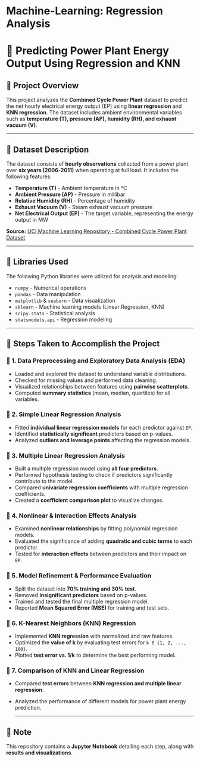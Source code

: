 # Machine-Learning: Regression Analysis
# 🔷 Predicting Power Plant Energy Output Using Regression and KNN

## 🔷 Project Overview
This project analyzes the **Combined Cycle Power Plant** dataset to predict the net hourly electrical energy output (EP) using **linear regression** and **KNN regression**. The dataset includes ambient environmental variables such as **temperature (T), pressure (AP), humidity (RH), and exhaust vacuum (V)**.

---

## 🔷 Dataset Description
The dataset consists of **hourly observations** collected from a power plant over **six years (2006-2011)** when operating at full load. It includes the following features:
- **Temperature (T)** - Ambient temperature in °C
- **Ambient Pressure (AP)** - Pressure in millibar
- **Relative Humidity (RH)** - Percentage of humidity
- **Exhaust Vacuum (V)** - Steam exhaust vacuum pressure
- **Net Electrical Output (EP)** - The target variable, representing the energy output in MW

**Source:** [UCI Machine Learning Repository - Combined Cycle Power Plant Dataset](https://archive.ics.uci.edu/ml/datasets/Combined+Cycle+Power+Plant)

---

## 🔷 Libraries Used
The following Python libraries were utilized for analysis and modeling:
- `numpy` - Numerical operations
- `pandas` - Data manipulation
- `matplotlib` & `seaborn` - Data visualization
- `sklearn` - Machine learning models (Linear Regression, KNN)
- `scipy.stats` - Statistical analysis
- `statsmodels.api` - Regression modeling

---

## 🔷 Steps Taken to Accomplish the Project

### 🔶 1. Data Preprocessing and Exploratory Data Analysis (EDA)
- Loaded and explored the dataset to understand variable distributions.
- Checked for missing values and performed data cleaning.
- Visualized relationships between features using **pairwise scatterplots**.
- Computed **summary statistics** (mean, median, quartiles) for all variables.

### 🔶 2. Simple Linear Regression Analysis
- Fitted **individual linear regression models** for each predictor against `EP`.
- Identified **statistically significant** predictors based on p-values.
- Analyzed **outliers and leverage points** affecting the regression models.

### 🔶 3. Multiple Linear Regression Analysis
- Built a multiple regression model using **all four predictors**.
- Performed hypothesis testing to check if predictors significantly contribute to the model.
- Compared **univariate regression coefficients** with multiple regression coefficients.
- Created a **coefficient comparison plot** to visualize changes.

### 🔶 4. Nonlinear & Interaction Effects Analysis
- Examined **nonlinear relationships** by fitting polynomial regression models.
- Evaluated the significance of adding **quadratic and cubic terms** to each predictor.
- Tested for **interaction effects** between predictors and their impact on `EP`.

### 🔶 5. Model Refinement & Performance Evaluation
- Split the dataset into **70% training and 30% test**.
- Removed **insignificant predictors** based on p-values.
- Trained and tested the final multiple regression model.
- Reported **Mean Squared Error (MSE)** for training and test sets.

### 🔶 6. K-Nearest Neighbors (KNN) Regression
- Implemented **KNN regression** with normalized and raw features.
- Optimized the **value of k** by evaluating test errors for `k ∈ {1, 2, ..., 100}`.
- Plotted **test error vs. 1/k** to determine the best performing model.

### 🔶 7. Comparison of KNN and Linear Regression
- Compared **test errors** between **KNN regression and multiple linear regression**.
- Analyzed the performance of different models for power plant energy prediction.

  ---
## 📌 **Note**
This repository contains a **Jupyter Notebook** detailing each step, along with **results and visualizations**.

